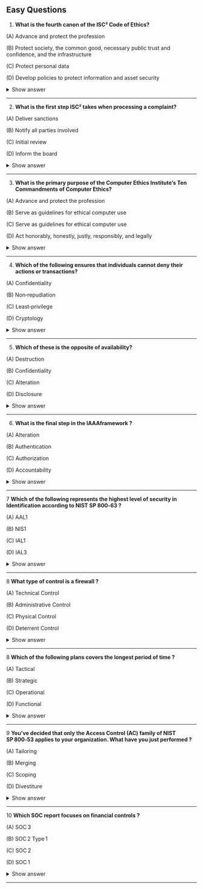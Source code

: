 ## Easy Questions ##

1. **What is the fourth canon of the ISC² Code of Ethics?**
   
(A) Advance and protect the profession

(B) Protect society, the common good, necessary public trust and confidence, and the infrastructure

(C) Protect personal data

(D) Develop policies to protect information and asset security

<details>
  <summary>Show answer</summary>

   **Correct Answer: (A)**

The fourth canon of the ISC² Code of Ethics compels certified professionals to champion the information security field by promoting best practices, mentoring others, refraining from actions that could harm its reputation, and maintaining their own competence. This commitment ensures the integrity and trustworthiness of the profession overall.

Find out more [here](https://github.com/lorenzoleonelli/CISSP-Zero-to-Hero/blob/main/DOMAIN1%3A%20Security%20and%20Risk%20Management/1.01%20Understand%2C%20adhere%20to%2C%20and%20promote%20professional%20ethics.md#111-isc2-code-of-professional-ethics)
</details>

---

2. **What is the first step ISC² takes when processing a complaint?**
   
(A) Deliver sanctions

(B) Notify all parties involved

(C) Initial review

(D) Inform the board

<details>
  <summary>Show answer</summary>

   **Correct Answer: (C)**

When ISC² receives a complaint lodged against a member, the first action is the Initial review. During this phase, the Professional Conduct (Ethics) Committee assesses whether the complaint meets the basic submission criteria—such as being in writing, specifying which Ethical Canon is involved, and providing sufficient evidence. This review determines whether the complaint can move forward into a full investigation or should be dismissed at the outset. This preliminary scrutiny ensures that only well-founded and documented allegations are pursued further

Find out more [here](https://github.com/lorenzoleonelli/CISSP-Zero-to-Hero/blob/main/DOMAIN1%3A%20Security%20and%20Risk%20Management/1.01%20Understand%2C%20adhere%20to%2C%20and%20promote%20professional%20ethics.md#111-isc2-code-of-professional-ethics)
</details>

---

3. **What is the primary purpose of the Computer Ethics Institute’s Ten Commandments of Computer Ethics?**
   
(A) Advance and protect the profession

(B) Serve as guidelines for ethical computer use

(C) Serve as guidelines for ethical computer use

(D) Act honorably, honestly, justly, responsibly, and legally

<details>
  <summary>Show answer</summary>

   **Correct Answer: (C)**

The Ten Commandments of Computer Ethics, created by the Computer Ethics Institute in 1992, are a succinct set of principles designed to guide individuals toward responsible, respectful, and moral use of technology. They outline what users shouldn’t do—like harming others, stealing, spying, or violating privacy—to promote ethical conduct in the digital realm.

Options B, C, and D reflect broader professional or ethical goals, but only option A correctly captures the primary purpose of the Ten Commandments as a clear behavioral guide for ethical computing.

Find out more [here](https://github.com/lorenzoleonelli/CISSP-Zero-to-Hero/blob/main/DOMAIN1%3A%20Security%20and%20Risk%20Management/1.01%20Understand%2C%20adhere%20to%2C%20and%20promote%20professional%20ethics.md#111-isc2-code-of-professional-ethics)
</details>

---

4. **Which of the following ensures that individuals cannot deny their actions or transactions?**
   
(A) Confidentiality

(B) Non‑repudiation

(C) Least‑privilege

(D) Cryptology

<details>
  <summary>Show answer</summary>

   **Correct Answer: (B)**

Non‑repudiation provides undeniable proof that a specific individual performed a given action or transaction. It typically uses mechanisms like digital signatures, encryption, secure audit logs, or timestamping to ensure that those actions cannot be later denied.

- Confidentiality protects data from unauthorized access, but doesn't prevent someone from denying their actions.

- Least‑privilege limits a user’s access rights to only what they need to do their job. It’s about damage control, not accountability.

- Cryptology is the use of encryption and cryptographic methods in general; it doesn’t, by itself, prevent denial of an action.

Find out more [here](https://github.com/lorenzoleonelli/CISSP-Zero-to-Hero/blob/main/DOMAIN1%3A%20Security%20and%20Risk%20Management/1.02%20Understand%20and%20apply%20security%20concepts.md#121-confidentiality-integrity-and-availability-authenticity-and-nonrepudiation-5-pillars-of-information-security)
</details>

---

5. **Which of these is the opposite of availability?**
   
(A) Destruction

(B) Confidentiality

(C) Alteration

(D) Disclosure

<details>
  <summary>Show answer</summary>

   **Correct Answer: (A)**

In the CIA triad—Confidentiality, Integrity, Availability—the opposite of Availability is often referred to as Destruction or Denial. This means making data or systems inaccessible to authorized users, such as through system failures or denial-of-service attacks.

- Confidentiality is compromised by Disclosure (unauthorized access).

- Integrity is violated through Alteration (unauthorized modification).

- Disclosure directly opposes confidentiality, not availability.

Find out more [here](https://github.com/lorenzoleonelli/CISSP-Zero-to-Hero/blob/main/DOMAIN1%3A%20Security%20and%20Risk%20Management/1.02%20Understand%20and%20apply%20security%20concepts.md#121-confidentiality-integrity-and-availability-authenticity-and-nonrepudiation-5-pillars-of-information-security)
</details>

---

6. **What is the final step in the IAAAframework ?**
   
(A) Alteration

(B) Authentication

(C) Authorization

(D) Accountability

<details>
  <summary>Show answer</summary>

   **Correct Answer: (D)**

The IAAA framework outlines a sequence of four critical steps for access management: Identification (who you are), Authentication (proving you are who you claim), Authorization (what you’re allowed to do), and finally Accountability (tracking and logging actions so they can be traced back to a specific identity)

Accountability, sometimes called auditing or accounting, ensures that every action taken by an authenticated and authorized user is recorded. This provides non‑repudiation and enables organizations to monitor for misuse or policy violations, closing the loop on the access control cycle.

Find out more [here](https://github.com/lorenzoleonelli/CISSP-Zero-to-Hero/blob/main/DOMAIN1%3A%20Security%20and%20Risk%20Management/1.02%20Understand%20and%20apply%20security%20concepts.md#121-confidentiality-integrity-and-availability-authenticity-and-nonrepudiation-5-pillars-of-information-security)
</details>

---

7 **Which of the following represents the highest level of security in Identification according to NIST SP 800‑63 ?**

(A) AAL1

(B) NIS1

(C) IAL1

(D) IAL3

<details>
  <summary>Show answer</summary>

   **Correct Answer: (D)**

“IAL” stands for Identity Assurance Level, defined in NIST SP 800‑63A. It measures the confidence that a claimed digital identity actually belongs to the person asserting it.

IAL1 allows for self-asserted identities with no verification.

IAL2 requires proof of identity, either remotely or in person—like checking a driver's license or passport.

IAL3 is the highest level, mandating in-person or supervised remote verification with a trusted credential, including physical documents and biometrics confirmed by a trained representative

Find out more [here](https://github.com/lorenzoleonelli/CISSP-Zero-to-Hero/blob/main/DOMAIN1%3A%20Security%20and%20Risk%20Management/1.02%20Understand%20and%20apply%20security%20concepts.md#121-confidentiality-integrity-and-availability-authenticity-and-nonrepudiation-5-pillars-of-information-security)
</details>

---

8 **What type of control is a firewall ?**

(A) Technical Control

(B) Administrative Control

(C) Physical Control

(D) Deterrent Control

<details>
  <summary>Show answer</summary>

   **Correct Answer: (A)**

A firewall is categorized as a technical (or logical) control because it's a hardware or software mechanism that enforces security by filtering and controlling network traffic based on configurable rules. It operates automatically to protect systems and data, rather than relying on policies, procedures, or physical barriers.

- Administrative controls involve policies, guidelines, and procedures.

- Physical controls involve tangible protections like locks, fences, or guards.

- Deterrent controls aim to discourage threats but don’t actively prevent or detect them—unlike a firewall.

Find out more [here](https://github.com/lorenzoleonelli/CISSP-Zero-to-Hero/blob/main/DOMAIN1%3A%20Security%20and%20Risk%20Management/1.02%20Understand%20and%20apply%20security%20concepts.md#121-confidentiality-integrity-and-availability-authenticity-and-nonrepudiation-5-pillars-of-information-security)
</details>

---

8 **Which of the following plans covers the longest period of time ?**

(A) Tactical

(B) Strategic

(C) Operational

(D) Functional

<details>
  <summary>Show answer</summary>

   **Correct Answer: (B)**

A strategic plan sets the organization’s long-term direction—typically spanning 3 to 5 years or more—and defines vision, goals, and resource allocation. By contrast, tactical plans deal with medium-term objectives (usually 1–3 years) and translate strategy into actionable initiatives, while operational plans focus on short-term, day-to-day activities (weeks to a year) . Functional plans are generally similar in timeframe to tactical planning but are narrower, addressing individual departments or functions.

Find out more [here](https://github.com/lorenzoleonelli/CISSP-Zero-to-Hero/blob/main/DOMAIN1%3A%20Security%20and%20Risk%20Management/1.03%20Evaluate%2C%20apply%2C%20and%20sustain%20security%20governance%20principles.md#131-alignment-of-the-security-function-to-business-strategy-goals-mission-and-objectives)
</details>

---

9 **You’ve decided that only the Access Control (AC) family of NIST SP 800‑53 applies to your organization. What have you just performed ?**

(A) Tailoring

(B) Merging

(C) Scoping

(D) Divestiture

<details>
  <summary>Show answer</summary>

   **Correct Answer: (C)**

By selecting only the AC control set and removing all others, you’re performing tailoring—which means adapting the NIST SP 800‑53 baseline to fit your organization’s specific requirements. This process includes:

- Applying scoping rules (eliminating irrelevant controls)

- Defining parameters

- Adding compensating controls if needed

This is exactly what NIST defines as tailoring: modifying a control baseline for your environment 

Find out more [here](https://github.com/lorenzoleonelli/CISSP-Zero-to-Hero/blob/main/DOMAIN1%3A%20Security%20and%20Risk%20Management/1.03%20Evaluate%2C%20apply%2C%20and%20sustain%20security%20governance%20principles.md#131-alignment-of-the-security-function-to-business-strategy-goals-mission-and-objectives)
</details>

---

10 **Which SOC report focuses on financial controls ?**

(A) SOC 3

(B) SOC 2 Type 1

(C) SOC 2

(D) SOC 1

<details>
  <summary>Show answer</summary>

   **Correct Answer: (D)**

A SOC 1 report is specifically designed to assess internal controls related to financial reporting, ensuring service organizations have effective procedures around client financial data 

SOC 2 and SOC 3 focus on data security, availability, confidentiality, integrity, and privacy—their scope centers on protecting customer data, not financial statements 

While SOC 2 Type 1 is a variant of SOC 2, it also does not cover financial controls—it assesses security controls at a point in time, not accounting processes.

Find out more [here](https://github.com/lorenzoleonelli/CISSP-Zero-to-Hero/blob/main/DOMAIN1%3A%20Security%20and%20Risk%20Management/1.03%20Evaluate%2C%20apply%2C%20and%20sustain%20security%20governance%20principles.md#131-alignment-of-the-security-function-to-business-strategy-goals-mission-and-objectives)
</details>

---
